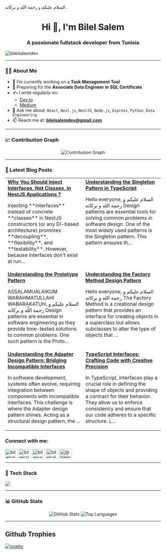 السلام عليكم و رحمة الله و بركاته . 
<h1 align="center">Hi 👋, I'm Bilel Salem</h1>
<h3 align="center">A passionate fullstack developer from Tunisia</h3>

<p align="left"> <img src="https://komarev.com/ghpvc/?username=bilelsalemdev&label=Profile%20views&color=0e75b6&style=flat" alt="bilelsalemdev" /> </p>

---

### 👨‍💻 About Me

- 🔭 I’m currently working on a **Task Management Tool**
- 🎯 Preparing for the **Associate Data Engineer in SQL Certificate**
- ✍️ I write regularly on:
  - [Dev.to](https://dev.to/bilelsalemdev)
  - [Medium](https://medium.com/@bilelsalemdev)
- 💬 Ask me about:
  `React`, `Next.js`, `NestJS`, `Node.js`, `Express`, `Python`, `Data Engineering`
- 📫 Reach me at: **bilelsalemdev@gmail.com**

---

### 📈 Contribution Graph

<p align="center">
  <img src="https://github-readme-activity-graph.vercel.app/graph?username=bilelsalemdev&bg_color=1a1b27&color=9f9f9f&line=4c8eda&point=ffffff&area=true&hide_border=true" alt="Contribution Graph" />
</p>

---

### 📝 Latest Blog Posts
<!-- BLOG-POST-LIST:START -->
<table><tr><td width="50%" valign="top"><strong><a href="https://github.com/bilelsalemdev/one-hundred-articles/blob/main/Why%20You%20Should%20Inject%20Interfaces%2C%20Not%20Classes%2C%20in%20NestJS%20Applications%20%3F.md">Why You Should Inject Interfaces, Not Classes, in NestJS Applications ?</a></strong><br/><p>Injecting **interfaces** instead of concrete **classes** in NestJS constructors (or any DI-based architecture) promotes **decoupling**, **flexibility**, and **testability**. However, because interfaces don't exist at run...</p></td><td width="50%" valign="top"><strong><a href="https://github.com/bilelsalemdev/one-hundred-articles/blob/main/Understanding%20the%20Singleton%20Pattern%20in%20TypeScript.md">Understanding the Singleton Pattern in TypeScript</a></strong><br/><p>Hello everyone, السلام عليكم و رحمة الله و بركاته Design patterns are essential tools for solving common problems in software design. One of the most widely used patterns is the Singleton pattern. This pattern ensures th...</p></td></tr><tr><td width="50%" valign="top"><strong><a href="https://github.com/bilelsalemdev/one-hundred-articles/blob/main/Understanding%20the%20Prototype%20Pattern.md">Understanding the Prototype Pattern</a></strong><br/><p>ASSALAMUALAIKUM WARAHMATULLAHI WABARAKATUH, السلام عليكم و رحمة اللّه و بركاته Design patterns are essential in software engineering as they provide time-tested solutions to common problems. One such pattern is the Proto...</p></td><td width="50%" valign="top"><strong><a href="https://github.com/bilelsalemdev/one-hundred-articles/blob/main/Understanding%20the%20Factory%20Method%20Design%20Pattern.md">Understanding the Factory Method Design Pattern</a></strong><br/><p>Hello everyone, السلام عليكم و رحمة الله و بركاته The Factory Method is a creational design pattern that provides an interface for creating objects in a superclass but allows subclasses to alter the type of objects that ...</p></td></tr><tr><td width="50%" valign="top"><strong><a href="https://github.com/bilelsalemdev/one-hundred-articles/blob/main/Understanding%20the%20Adapter%20Design%20Pattern%3A%20Bridging%20Incompatible%20Interfaces.md">Understanding the Adapter Design Pattern: Bridging Incompatible Interfaces</a></strong><br/><p>In software development, systems often evolve, requiring integration between components with incompatible interfaces. This challenge is where the Adapter design pattern shines. Acting as a structural design pattern, the ...</p></td><td width="50%" valign="top"><strong><a href="https://github.com/bilelsalemdev/one-hundred-articles/blob/main/TypeScript%20Interfaces%3A%20Crafting%20Code%20with%20Creative%20Precision.md">TypeScript Interfaces: Crafting Code with Creative Precision</a></strong><br/><p>In TypeScript, interfaces play a crucial role in defining the shape of objects and providing a contract for their behavior. They allow us to enforce consistency and ensure that our code adheres to a specific structure. L...</p></td></tr><tr></tr></table>
<!-- BLOG-POST-LIST:END -->

<h3 align="left">Connect with me:</h3>
<p align="left">
<a href="https://dev.to/bilelsalemdev" target="blank"><img align="center" src="https://github.com/bilelsalemdev/bilelsalemdev/assets/70206023/1d5c6afb-6a6f-400e-b699-d4583828a063" alt="bilelsalemdev" height="30" width="40" /></a>
<a href="https://twitter.com/bilelsalemdev" target="blank"><img align="center" src="https://raw.githubusercontent.com/rahuldkjain/github-profile-readme-generator/master/src/images/icons/Social/twitter.svg" alt="bilelsalemdev" height="30" width="40" /></a>
<a href="https://linkedin.com/in/bilelsalemdev" target="blank"><img align="center" src="https://raw.githubusercontent.com/rahuldkjain/github-profile-readme-generator/master/src/images/icons/Social/linked-in-alt.svg" alt="bilelsalemdev" height="30" width="40" /></a>
<a href="https://stackoverflow.com/users/bilelsalem" target="blank"><img align="center" src="https://raw.githubusercontent.com/rahuldkjain/github-profile-readme-generator/master/src/images/icons/Social/stack-overflow.svg" alt="bilelsalem" height="30" width="40" /></a>
<a href="https://medium.com/@bilelsalemdev" target="blank"><img align="center" src="https://raw.githubusercontent.com/rahuldkjain/github-profile-readme-generator/master/src/images/icons/Social/medium.svg" alt="@bilelsalemdev" height="30" width="40" /></a>
</p>

---

### 🧠 Tech Stack

<p align="left">
  <img src="https://skillicons.dev/icons?i=ts,js,react,nextjs,nodejs,nestjs,express,python,html,css,sass,tailwind,django,vue,mongodb,postgres,mysql,sqlite,redis,docker,git,redux,graphql,figma,jest,postman,grafana" />
</p>

---

### 📊 GitHub Stats

<p align="center">
  <img src="https://github-readme-stats.vercel.app/api?username=bilelsalemdev&show_icons=true&theme=tokyonight" alt="GitHub Stats" />
  <img src="https://github-readme-stats.vercel.app/api/top-langs/?username=bilelsalemdev&layout=compact&theme=tokyonight" alt="Top Languages" />
</p>

---

## Github Trophies
[![trophy](https://github-profile-trophy.vercel.app/?username=bilelsalemdev&theme=radical)](https://github.com/braiekhazem/github-profile-trophy)
